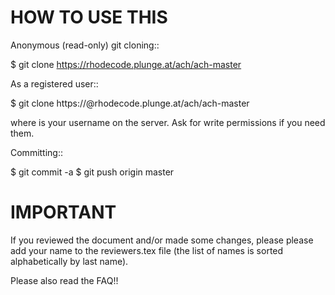 HOW TO USE THIS 
===============

Anonymous (read-only) git cloning::

  $ git clone  https://rhodecode.plunge.at/ach/ach-master


As a registered user::

  $ git clone  https://<myuser>@rhodecode.plunge.at/ach/ach-master

where <myuser> is your username on the server. Ask for write permissions if you need them.




Committing::

  $ git commit -a
  $ git push origin master



IMPORTANT
=========

If you reviewed the document and/or made some changes, please please add your name to the reviewers.tex file (the list of names is sorted alphabetically by last name).

Please also read the FAQ!!
